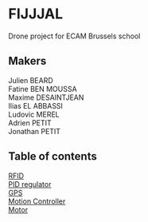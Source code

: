 # FIJJJAL
Drone project for ECAM Brussels school

## Makers
Julien BEARD </br>
Fatine BEN MOUSSA </br>
Maxime DESAINTJEAN </br>
Ilias EL ABBASSI </br>
Ludovic MEREL </br>
Adrien PETIT </br>
Jonathan PETIT </br>

## Table of contents
[RFID](./rfid/readme.md) </br>
[PID regulator](./pid/README.md) </br>
[GPS](./gps/README.md)</br>
[Motion Controller](./motionController/README.md)</br>
[Motor](./motor/README.md)</br>


